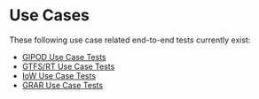 # Use Cases
These following use case related end-to-end tests currently exist:
* [GIPOD Use Case Tests](./gipod/README.md)
* [GTFS/RT Use Case Tests](./gtfs-and-rt/README.md)
* [IoW Use Case Tests](./iow/README.md)
* [GRAR Use Case Tests](./grar/README.md)
